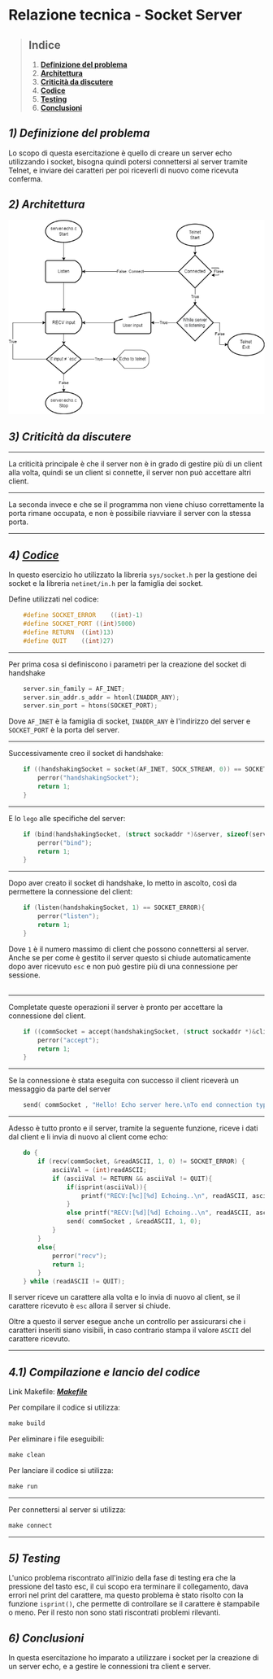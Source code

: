 # **Relazione tecnica - Socket Server**

> ## **Indice**
>1) [**Definizione del problema**](#1-definizione-del-problema)
>2) [**Architettura**](#2-architettura)
>3) [**Criticità da discutere**](#3-criticità-da-discutere)
>4) [**Codice**](#4-codice)
>5) [**Testing**](#5-testing)
>6) [**Conclusioni**](#6-conclusioni)

## *1) Definizione del problema*
Lo scopo di questa esercitazione è quello di creare un server echo utilizzando i socket, bisogna quindi potersi connettersi al server tramite Telnet, e inviare dei caratteri per poi riceverli di nuovo come ricevuta conferma.

## *2) Architettura*
![FlowChart](flowchart.png)

## *3) Criticità da discutere*
___
La criticità principale è che il server non è in grado di gestire più di un client alla volta, quindi se un client si connette, il server non può accettare altri client.
___
La seconda invece e che se il programma non viene chiuso correttamente la porta rimane occupata, e non è possibile riavviare il server con la stessa porta.
___
## *4) [Codice](../Src/server.echo.c)*
In questo esercizio ho utilizzato la libreria `sys/socket.h` per la gestione dei socket e la libreria `netinet/in.h` per la famiglia dei socket.

Define utilizzati nel codice:
```c
    #define SOCKET_ERROR    ((int)-1)
    #define SOCKET_PORT ((int)5000)
    #define RETURN  ((int)13)
    #define QUIT    ((int)27)
```
___
Per prima cosa si definiscono i parametri per la creazione del socket di handshake
```c
    server.sin_family = AF_INET;
    server.sin_addr.s_addr = htonl(INADDR_ANY);
    server.sin_port = htons(SOCKET_PORT);
```
Dove `AF_INET` è la famiglia di socket, `INADDR_ANY` è l'indirizzo del server e `SOCKET_PORT` è la porta del server.
______

Successivamente creo il socket di handshake:
```c
    if ((handshakingSocket = socket(AF_INET, SOCK_STREAM, 0)) == SOCKET_ERROR){
        perror("handshakingSocket");
        return 1;
    }
```
______

E lo `lego` alle specifiche del server:

```c
    if (bind(handshakingSocket, (struct sockaddr *)&server, sizeof(server)) == SOCKET_ERROR){
        perror("bind");
        return 1;
    }
```
______

Dopo aver creato il socket di handshake, lo metto in ascolto, così da permettere la connessione del client:
```c
    if (listen(handshakingSocket, 1) == SOCKET_ERROR){
        perror("listen");
        return 1;
    }
```
Dove `1` è il numero massimo di client che possono connettersi al server.
Anche se per come è gestito il server questo si chiude automaticamente dopo aver ricevuto `esc` e non può gestire più di una connessione per sessione.
<br/><br/>
______
Completate queste operazioni il server è pronto per accettare la connessione del client.

```c
    if ((commSocket = accept(handshakingSocket, (struct sockaddr *)&client, &clientLength)) == SOCKET_ERROR){
        perror("accept");
        return 1;
    }
```
___
Se la connessione è stata eseguita con successo il client riceverà un messaggio da parte del server
```c
    send( commSocket , "Hello! Echo server here.\nTo end connection type and enter esc\n", 63, 0);
```
___
Adesso è tutto pronto e il server, tramite la seguente funzione, riceve i dati dal client e li invia di nuovo al client come echo:
```c
    do {
        if (recv(commSocket, &readASCII, 1, 0) != SOCKET_ERROR) {
            asciiVal = (int)readASCII;
            if (asciiVal != RETURN && asciiVal != QUIT){
                if(isprint(asciiVal)){
                    printf("RECV:[%c][%d] Echoing..\n", readASCII, asciiVal);
                }
                else printf("RECV:[%d][%d] Echoing..\n", readASCII, asciiVal);
                send( commSocket , &readASCII, 1, 0);
            }
        }
        else{
            perror("recv");
            return 1;
        }
    } while (readASCII != QUIT);
```
Il server riceve un carattere alla volta e lo invia di nuovo al client, se il carattere ricevuto è `esc` allora il server si chiude.

Oltre a questo il server esegue anche un controllo per assicurarsi che i caratteri inseriti siano visibili, in caso contrario stampa il valore `ASCII` del carattere ricevuto. 
___

## *4.1) Compilazione e lancio del codice*

Link Makefile: [***Makefile***](../Src/makefile)

Per compilare il codice si utilizza:
```makefile
make build
```
Per eliminare i file eseguibili:
```makefile
make clean
```
Per lanciare il codice si utilizza:
```makefile
make run
```
___
Per connettersi al server si utilizza:
```makefile
make connect
```
___

## *5) Testing*
L'unico problema riscontrato all'inizio della fase di testing era che la pressione del tasto esc, il cui scopo era terminare il collegamento, dava errori nel print del carattere, ma questo problema è stato risolto con la funzione `isprint()`, che permette di controllare se il carattere è stampabile o meno.
Per il resto non sono stati riscontrati problemi rilevanti.

## *6) Conclusioni*
In questa esercitazione ho imparato a utilizzare i socket per la creazione di un server echo, e a gestire le connessioni tra client e server.
